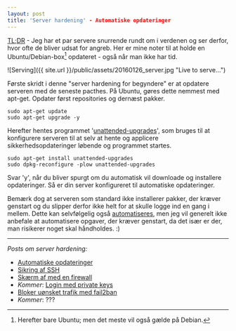 ```yaml
---
layout: post
title: 'Server hardening' - Automatiske opdateringer
---
```



[TL;DR](http://en.wikipedia.org/wiki/Wikipedia:Too_long;_didn't_read) - Jeg har et par servere snurrende rundt om i verdenen og ser derfor, hvor ofte de bliver udsat for angreb. Her er mine noter til at holde en Ubuntu/Debian-box[^1] opdateret - også når man ikke har tid.

![Serving]({{ site.url }}/public/assets/20160126_server.jpg "Live to serve...")

Første skridt i denne "server hardening for begyndere" er at opdatere serveren med de seneste pacthes. På Ubuntu, gøres dette nemmest med apt-get. Opdater først repositories og dernæst pakker.

    sudo apt-get update
    sudo apt-get upgrade -y

Herefter hentes programmet '[unattended-upgrades](https://help.ubuntu.com/lts/serverguide/automatic-updates.html)', som bruges til at konfigurere serveren til at selv at hente og applicere sikkerhedsopdateringer løbende og programmet startes.

    sudo apt-get install unattended-upgrades
    sudo dpkg-reconfigure -plow unattended-upgrades

Svar 'y', når du bliver spurgt om du automatisk vil downloade og installere opdateringer. Så er din server konfigureret til automatiske opdateringer.

Bemærk dog at serveren som standard ikke installerer pakker, der kræver genstart og du slipper derfor ikke helt for at skulle logge ind en gang i mellem. Dette kan selvfølgelig også [automatiseres](http://askubuntu.com/questions/614589/automatically-update-commands-for-ubuntu-server-system), men jeg vil generelt ikke anbefale at automatisere opgaver, der kræver genstart, da det især er der, man risikerer noget skal håndholdes. :)

---

*Posts om server hardening:*

- [Automatiske opdateringer](/2016/server-opdater.html)
- [Sikring af SSH](/2016/server-ssh.html)
- [Skærm af med en firewall](/2016/server-firewall.html)
- *Kommer*: [Login med private keys]()
- [Bloker uønsket trafik med fail2ban](/2016/server-fail2ban.html)
- *Kommer*: ???

[^1]: Herefter bare Ubuntu; men det meste vil også gælde på Debian.
